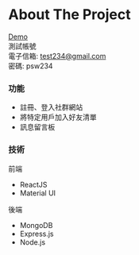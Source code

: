 # About The Project

[Demo](https://fullstack-rwd-social-app.vercel.app/)  
測試帳號
<br>
電子信箱: test234@gmail.com
<br>
密碼: psw234
### 功能
- 註冊、登入社群網站
- 將特定用戶加入好友清單
- 訊息留言板

### 技術
前端
- ReactJS
- Material UI

後端
- MongoDB
- Express.js
- Node.js
